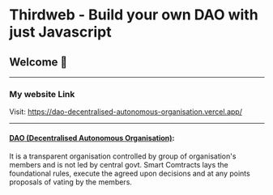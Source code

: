 # **Thirdweb - Build your own DAO with just Javascript**

## **Welcome 👋**



------

### My website Link

Visit: https://dao-decentralised-autonomous-organisation.vercel.app/ 


---


#### <ins>DAO (Decentralised Autonomous Organisation)</ins>: 
It is a transparent organisation controlled by group of organisation's members and is not led by central govt. Smart Comtracts lays the foundational rules, execute the agreed upon decisions and at any points proposals of vating by the members.
